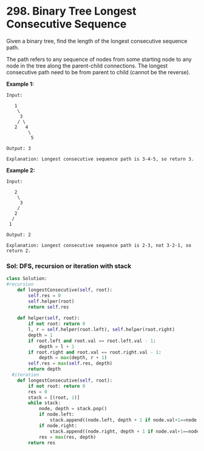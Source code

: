 # 298. Binary Tree Longest Consecutive Sequence

Given a binary tree, find the length of the longest consecutive sequence path.

The path refers to any sequence of nodes from some starting node to any node in the tree along the parent-child connections. The longest consecutive path need to be from parent to child \(cannot be the reverse\).

**Example 1:**

```text
Input:

   1
    \
     3
    / \
   2   4
        \
         5

Output: 3

Explanation: Longest consecutive sequence path is 3-4-5, so return 3.
```

**Example 2:**

```text
Input:

   2
    \
     3
    / 
   2    
  / 
 1

Output: 2 

Explanation: Longest consecutive sequence path is 2-3, not 3-2-1, so return 2.
```

### Sol: DFS, recursion or iteration with stack

```python
class Solution:
#recursion
    def longestConsecutive(self, root):
        self.res = 0
        self.helper(root)
        return self.res
    
    def helper(self, root):
        if not root: return 0         
        l, r = self.helper(root.left), self.helper(root.right)        
        depth = 1 
        if root.left and root.val == root.left.val - 1:
            depth = l + 1        
        if root.right and root.val == root.right.val - 1:
            depth = max(depth, r + 1)
        self.res = max(self.res, depth)       
        return depth
  #iteration  
    def longestConsecutive(self, root):
        if not root: return 0
        res = 0
        stack = [(root, 1)]
        while stack:
            node, depth = stack.pop()
            if node.left:
                stack.append((node.left, depth + 1 if node.val+1==node.left.val else 1))
            if node.right:
                stack.append((node.right, depth + 1 if node.val+1==node.right.val else 1))
            res = max(res, depth)
        return res
```

